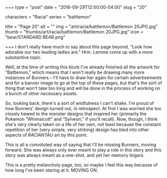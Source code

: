 +++
type = "post"
date = "2016-09-29T12:00:00-04:00"
slug = "20"

characters = "Racia"
series = "battlemon"

title = "Page 20"
alt = ""
img = "art/racia/battlemon/Battlemon 20JPG.jpg"
thumb = "thumbs/art/racia/battlemon/Battlemon 20JPG.jpg"
icon = "bear/STANDARD BEAR.png"

+++
I don't really have much to say about this page beyond, “Look how adorable our two leading ladies are.” Hrm. Lemme come up with a more substantive topic.

Well, at the time of writing this blurb I've already finished all the artwork for “Battlemon,” which means that I won't really be drawing many more instances of Bunners – I'll have to draw her again for certain advertisements and for a banner image to go at the top of these pages, but that's the sort of thing that won't take too long and will be done in the process of working on a bunch of other necessary assets.

So, looking back, there's a sort of wistfulness I can't shake. I'm proud of how Bunners' design turned out, in retrospect. At first I was worried she too closely hewed to the monster designs that inspired her (primarily the Pokemon “Whimsicott” and “Sylveon,” if you'll recall). Now, though, I think she's very clearly taken on a life of her own, not least because the constant repetition of her (very simple, very striking) design has bled into other aspects of <em>RACIANTAU</em> art by this point.

This is all a convoluted way of saying that I'll be missing Bunners, moving forward. She was always only ever meant to play a role in this story and this story was always meant as a one-shot, and yet her memory lingers.

This is a pretty melancholy page, too, so maybe I feel this way because of how long I've been staring at it. MOVING ON.
